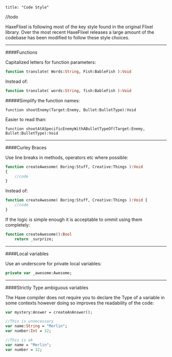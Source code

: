 ```
title: "Code Style"
```

//todo



HaxeFlixel is following most of the key style found in the original Flixel library. Over the most recent HaxeFlixel releases a large amount of the codebase has been modified to follow these style choices.

----

####Functions

Capitalized letters for function parameters:

``` haxe
function translate( Words:String, Fish:BableFish ):Void
```

Instead of:

``` haxe
function translate( words:String, fish:BableFish ):Void
```

#####Simplify the function names:

```
function shootEnemy(Target:Enemy, Bullet:BulletType):Void
```

Easier to read than:

```
function shootAtASpecificEnemyWithABulletTypeOf(Target:Enemy, Bullet:BulletType):Void
```

----

####Curley Braces

Use line breaks in methods, operators etc where possible:

``` haxe
function createAwesome( Boring:Stuff, Creative:Things ):Void
{
	//code
}
```

Instead of:

``` haxe
function createAwesome( Boring:Stuff, Creative:Things ):Void {
	//code
}
```

If the logic is simple enough it is acceptable to ommit using them completely:

``` haxe
function createAwesome():Bool
	return _surprize;
```

----

####Local variables

Use an underscore for private local variables:

``` haxe
private var _awesome:Awesome;
```

----

####Strictly Type ambiguous variables

The Haxe compiler does not require you to declare the Type of a variable in some contexts however doing so improves the readability of the code:

``` haxe
var mystery:Answer = createAnAnswer();

//This is unnecessary
var name:String = "Merlin";
var number:Int = 32;

//This is ok
var name = "Merlin";
var number = 32;
```